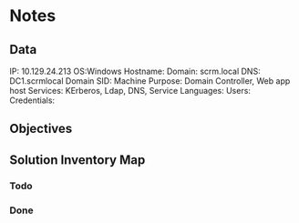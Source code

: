 # Notes

## Data 

IP: 10.129.24.213
OS:Windows
Hostname: 
Domain:  scrm.local
DNS: DC1.scrmlocal
Domain SID:
Machine Purpose: Domain Controller, Web app host
Services: KErberos, Ldap, DNS, 
Service Languages:
Users:
Credentials:

## Objectives

## Solution Inventory Map

### Todo 

### Done


      
      
